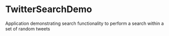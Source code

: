 # TwitterSearchDemo
Application demonstrating search functionality to perform a search within a set of random tweets
